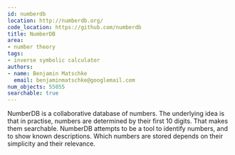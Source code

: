 ```yaml
---
id: numberdb
location: http://numberdb.org/
code_location: https://github.com/numberdb
title: NumberDB
area:
- number theory
tags:
- inverse symbolic calculator
authors:
- name: Benjamin Matschke
  email: benjaminmatschke@googlemail.com
num_objects: 55055
searchable: true
---
```


NumberDB is a collaborative database of numbers. The underlying idea is that in practise, numbers are determined by their first 10 digits. That makes them searchable. NumberDB attempts to be a tool to identify numbers, and to show known descriptions. Which numbers are stored depends on their simplicity and their relevance.